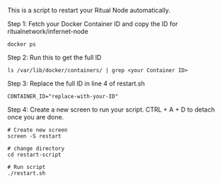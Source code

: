 This is a script to restart your Ritual Node automatically.

Step 1:
Fetch your Docker Container ID and copy the ID for ritualnetwork/infernet-node
```
docker ps
```

Step 2:
Run this to get the full ID
```
ls /var/lib/docker/containers/ | grep <your Container ID>
```

Step 3:
Replace the full ID in line 4 of restart.sh
```
CONTAINER_ID="replace-with-your-ID"
```

Step 4:
Create a new screen to run your script. CTRL + A + D to detach once you are done.
```
# Create new screen
screen -S restart

# change directory 
cd restart-script

# Run script
./restart.sh

```

